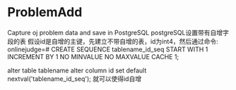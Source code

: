 # ProblemAdd
Capture oj problem data and save in PostgreSQL
postgreSQL设置带有自增字段的表
假设id是自增的主键，先建立不带自增的表，id为int4，然后通过命令:
onlinejudge=# CREATE SEQUENCE tablename_id_seq 
    START WITH 1 
    INCREMENT BY 1 
    NO MINVALUE 
    NO MAXVALUE 
    CACHE 1; 
    
alter table tablename alter column id set default nextval('tablename_id_seq'); 
就可以使得id自增

